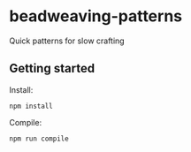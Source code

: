 # beadweaving-patterns

Quick patterns for slow crafting

## Getting started

Install:

```
npm install
```

Compile:

```
npm run compile
```
